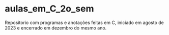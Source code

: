 # aulas_em_C_2o_sem
Repositorio com programas e anotações feitas em C, iniciado em agosto de 2023 e encerrado em dezembro do mesmo ano.
